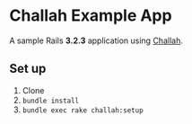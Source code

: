 # Challah Example App

A sample Rails **3.2.3** application using [Challah](https://github.com/jdtornow/challah).

## Set up

1. Clone
2. `bundle install`
3. `bundle exec rake challah:setup`